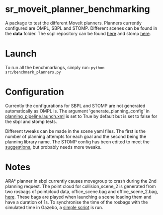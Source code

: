 # sr_moveit_planner_benchmarking

A package to test the different MoveIt planners. Planners currently configured are OMPL, SBPL and STOMP.
Different scenes can be found in the **data** folder. The scpl repository can be found [here](https://github.com/shadow-robot/sandbox) and stomp [here](https://github.com/ros-industrial/industrial_moveit).

# Launch

To run all the benchmarkings, simply run: `python src/benchmark_planners.py`

# Configuration

Currently the configurations for SBPL and STOMP are not generated automatically as OMPL is. The argument
'generate_planning_config' in [planning_pipeline.launch.xml](https://github.com/shadow-robot/sr_interface/tree/indigo-devel/sr_multi_moveit/sr_multi_moveit_config/launch/planning_pipeline.launch.xml) is set to True by default but is set to false for the sbpl and stomp tests.

Different tweaks can be made in the scene yaml files. The first is the number of planning attempts for each goal and the second being the planning library name. The STOMP config has been edited to meet the  [suggestions](https://groups.google.com/forum/#!msg/swri-ros-pkg-dev/sNvFmkQsMtg/mGPrXDy8EwAJ), but probably needs more tweaks.

# Notes
ARA* planner in sbpl currently causes movegroup to crash during the 2nd planning request.
The point cloud for collision_scene_2 is generated from two rosbags of pointcloud data,
office_scene.bag and office_scene_2.bag, [here](data/). These bags are played when launching a scene loading them and have a duration
of 1s. To synchronise the time of the rosbags with the simulated time in Gazebo, a
[simple script](scripts/header_time_adjust.py) is run.
